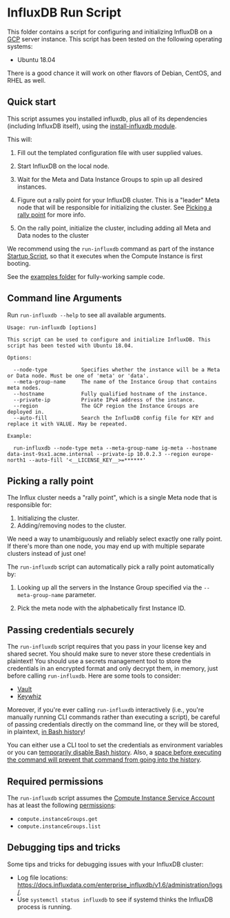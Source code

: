 # InfluxDB Run Script

This folder contains a script for configuring and initializing InfluxDB on a [GCP](https://cloud.google.com/gcp/) server instance. 
This script has been tested on the following operating systems:

* Ubuntu 18.04

There is a good chance it will work on other flavors of Debian, CentOS, and RHEL as well.

## Quick start

This script assumes you installed influxdb, plus all of its dependencies (including InfluxDB itself), using the 
[install-influxdb module](https://github.com/gruntwork-io/terraform-google-influx/tree/master/modules/install-influxdb). 

This will:

1. Fill out the templated configuration file with user supplied values.

1. Start InfluxDB on the local node.

1. Wait for the Meta and Data Instance Groups to spin up all desired instances.
   
1. Figure out a rally point for your InfluxDB cluster. This is a "leader" Meta node that will be responsible for initializing the cluster. See [Picking a rally point](#picking-a-rally-point) for more info.
   
1. On the rally point, initialize the cluster, including adding all Meta and Data nodes to the cluster

We recommend using the `run-influxdb` command as part of the instance [Startup Script](https://cloud.google.com/compute/docs/startupscript), so that it executes when the Compute Instance is first booting.

See the [examples folder](https://github.com/gruntwork-io/terraform-google-influx/tree/master/examples) for fully-working sample code.

## Command line Arguments

Run `run-influxdb --help` to see all available arguments.

```
Usage: run-influxdb [options]

This script can be used to configure and initialize InfluxDB. This script has been tested with Ubuntu 18.04.

Options:

  --node-type           Specifies whether the instance will be a Meta or Data node. Must be one of 'meta' or 'data'.
  --meta-group-name     The name of the Instance Group that contains meta nodes.
  --hostname            Fully qualified hostname of the instance.
  --private-ip          Private IPv4 address of the instance.
  --region              The GCP region the Instance Groups are deployed in.
  --auto-fill           Search the InfluxDB config file for KEY and replace it with VALUE. May be repeated.

Example:

  run-influxdb --node-type meta --meta-group-name ig-meta --hostname data-inst-9sx1.acme.internal --private-ip 10.0.2.3 --region europe-north1 --auto-fill '<__LICENSE_KEY__>=******'
```

## Picking a rally point

The Influx cluster needs a "rally point", which is a single Meta node that is responsible for:

1. Initializing the cluster.
1. Adding/removing nodes to the cluster.

We need a way to unambiguously and reliably select exactly one rally point. If there's more than one node, you may end up with multiple separate clusters instead of just one!

The `run-influxdb` script can automatically pick a rally point automatically by:

1. Looking up all the servers in the Instance Group specified via the `--meta-group-name` parameter.

1. Pick the meta node with the alphabetically first Instance ID.

## Passing credentials securely

The `run-influxdb` script requires that you pass in your license key and shared secret. You should make sure to never store these credentials in plaintext! You should use a secrets management tool to store the credentials in an encrypted format and only decrypt them, in memory, just before calling `run-influxdb`. Here are some tools to consider:

* [Vault](https://www.vaultproject.io/)
* [Keywhiz](https://square.github.io/keywhiz/)

Moreover, if you're ever calling `run-influxdb` interactively (i.e., you're manually running CLI commands
rather than executing a script), be careful of passing credentials directly on the command line, or they will be stored, in plaintext, [in Bash history](https://www.digitalocean.com/community/tutorials/how-to-use-bash-history-commands-and-expansions-on-a-linux-vps)!

You can either use a CLI tool to set the credentials as environment variables or you can [temporarily disable Bash history](https://linuxconfig.org/how-to-disable-bash-shell-commands-history-on-linux). 
Also, a [space before executing the command will prevent that command from going into the history](https://stackoverflow.com/a/640412).

## Required permissions

The `run-influxdb` script assumes the [Compute Instance Service Account](<https://cloud.google.com/compute/docs/access/service-accounts#associating_a_service_account_to_an_instance>) has at least the following [permissions](https://cloud.google.com/compute/docs/access/service-accounts#service_account_permissions):

* `compute.instanceGroups.get`
* `compute.instanceGroups.list`

## Debugging tips and tricks

Some tips and tricks for debugging issues with your InfluxDB cluster:

* Log file locations: https://docs.influxdata.com/enterprise_influxdb/v1.6/administration/logs/.
* Use `systemctl status influxdb` to see if systemd thinks the InfluxDB process is running.
